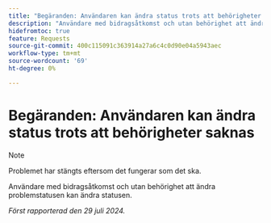 ```yaml
---
title: "Begäranden: Användaren kan ändra status trots att behörigheter saknas"
description: "Användare med bidragsåtkomst och utan behörighet att ändra utfärdandestatusen kan ändra statusen."
hidefromtoc: true
feature: Requests
source-git-commit: 400c115091c363914a27a6c4c0d90e04a5943aec
workflow-type: tm+mt
source-wordcount: '69'
ht-degree: 0%

---
```



# Begäranden: Användaren kan ändra status trots att behörigheter saknas

>[!NOTE]
>
>Problemet har stängts eftersom det fungerar som det ska.

Användare med bidragsåtkomst och utan behörighet att ändra problemstatusen kan ändra statusen.

_Först rapporterad den 29 juli 2024._
